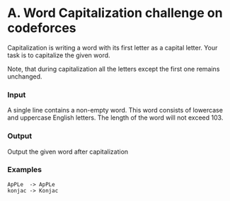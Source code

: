 # A. Word Capitalization challenge on codeforces

Capitalization is writing a word with its first letter as a capital letter. Your task is to capitalize the given word.

Note, that during capitalization all the letters except the first one remains unchanged.

### Input

A single line contains a non-empty word. This word consists of lowercase and uppercase English letters. The length of the word will not exceed 103.

### Output

Output the given word after capitalization

### Examples

```plaintext
ApPLe  -> ApPLe
konjac -> Konjac
```

